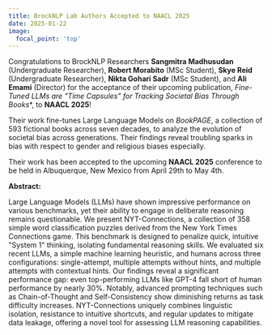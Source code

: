 ```yaml
---
title: BrockNLP Lab Authors Accepted to NAACL 2025
date: 2025-01-22
image:
  focal_point: 'top'
---
```


Congratulations to BrockNLP Researchers **Sangmitra Madhusudan** (Undergraduate Researcher), **Robert Morabito** (MSc Student), **Skye Reid** (Undergraduate Researcher), **Nikta Gohari Sadr** (MSc Student), and **Ali Emami** (Director) for the acceptance of their upcoming publication, *Fine-Tuned LLMs are "Time Capsules" for Tracking Societal Bias Through Books**, to **NAACL 2025**!

Their work fine-tunes Large Language Models on *BookPAGE*, a collection of 593 fictional books across seven decades, to analyze the evolution of societal bias across generations. Their findings reveal troubling sparks in bias with respect to gender and religious biases especially.

Their work has been accepted to the upcoming **NAACL 2025** conference to be held in Albuquerque, New Mexico from April 29th to May 4th.

**Abstract:**

Large Language Models (LLMs) have shown impressive performance on various benchmarks, yet their ability to engage in deliberate reasoning remains questionable. We present NYT-Connections, a collection of 358 simple word classification puzzles derived from the New York Times Connections game. This benchmark is designed to penalize quick, intuitive "System 1" thinking, isolating fundamental reasoning skills. We evaluated six recent LLMs, a simple machine learning heuristic, and humans across three configurations: single-attempt, multiple attempts without hints, and multiple attempts with contextual hints. Our findings reveal a significant performance gap: even top-performing LLMs like GPT-4 fall short of human performance by nearly 30%. Notably, advanced prompting techniques such as Chain-of-Thought and Self-Consistency show diminishing returns as task difficulty increases. NYT-Connections uniquely combines linguistic isolation, resistance to intuitive shortcuts, and regular updates to mitigate data leakage, offering a novel tool for assessing LLM reasoning capabilities.
